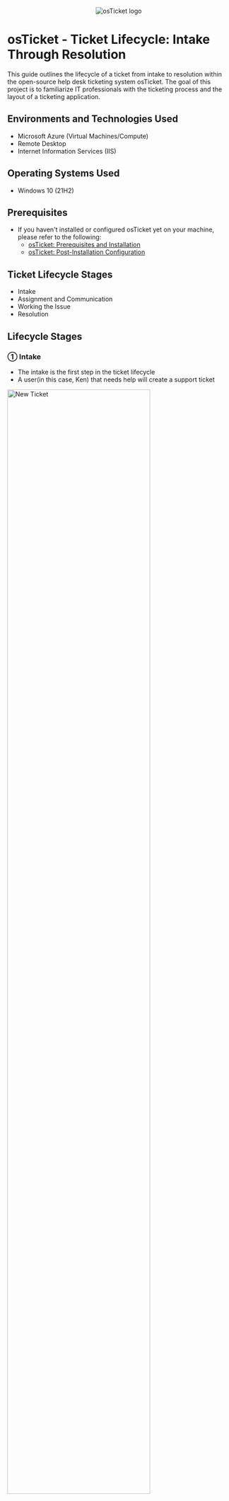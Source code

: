 <p align="center">
<img src="https://i.imgur.com/Clzj7Xs.png" alt="osTicket logo"/>
</p>

<h1>osTicket - Ticket Lifecycle: Intake Through Resolution</h1>
This guide outlines the lifecycle of a ticket from intake to resolution within the open-source help desk ticketing system osTicket.  The goal of this project is to familiarize IT professionals with the ticketing process and the layout of a ticketing application.

<br />


<h2>Environments and Technologies Used</h2>

- Microsoft Azure (Virtual Machines/Compute)
- Remote Desktop
- Internet Information Services (IIS)

<h2>Operating Systems Used </h2>

- Windows 10</b> (21H2)

<h2>Prerequisites</h2>

- If you haven't installed or configured osTicket yet on your machine, please refer to the following:
  - <a href="https://github.com/christianDCdev/osTicket-prereqs">osTicket: Prerequisites and Installation</a>
  - <a href="https://github.com/christianDCdev/osTicket-post-install-config">osTicket: Post-Installation Configuration</a>

<h2>Ticket Lifecycle Stages</h2>

- Intake
- Assignment and Communication
- Working the Issue
- Resolution

<h2>Lifecycle Stages</h2>

<h3>&#9312; Intake</h3>

<p>

- The intake is the first step in the ticket lifecycle
- A user(in this case, Ken) that needs help will create a support ticket
<img src="https://i.imgur.com/Wl0nYZ6.png" height="80%" width="80%" alt="New Ticket"/>

</p>
<br />

<h3>&#9313; Assignment and Communication</h3>

<p>

- Support Agent(John Doe) logs in and looks to see if there are any open tickets for him to work on
<img src="https://i.imgur.com/3OBlIh8.png" height="80%" width="80%" alt="Open Ticket"/>

- Support agent(John Doe) reads the ticket and assesses the issue
- If ticket is unclear on the severity of the situation, support agent(John Doe) will message the user(Ken) to gather more information so he could make an informed decision on how to proceed
- Support agent(John Doe) will then update the SLA(Sev-A, Sev-B, Sev-C, etc) and assign either himself, another agent, or another department to work the ticket to resolution
<img src="https://i.imgur.com/bgn9FRO.png" height="80%" width="80%" alt="Ticket assignment"/>
  
</p>
<br />

<h3>&#9314; Working the Issue</h3>

<p>

- While working the issue, support agent(John Doe) should constantly be updating the ticket thread with troubleshooting that has been done, and any new information that has been obtained
<img src="https://i.imgur.com/agqPTqr.png" height="80%" width="80%" alt="Ticket thread"/>
  
</p>
<br />

<h3>&#9315; Resolution</h3>

<p>

- At this point, the issue has been addressed and a solution has been implemented
- The support agent(John Doe) will now confirm with the user(Ken) that the issue has been resolved after the implementation of the solution
- If the solution presented by the support agent(John Doe) does not fix the issue, then the support agent(John Doe) will go back to troubleshooting and working the issue to find another solution
- Once confirmed that the solution works, support agent(John Doe) will now document any details that have not already been noted, then set the ticket status to "Closed"
<img src="https://i.imgur.com/hX17qKk.png" height="80%" width="80%" alt="Closed tickets"/>
  
</p>

<h2>Final Thoughts</h2>

<p>

This project serves as the foundation for what any IT professional that works tickets will do on a daily basis.  There will be many different scenarios that will occur on the job, but the structure and steps taken to resolve each ticket will generally be the same.  Hopefully this project helps you better understand the lifecycle of a ticket and what you can expect when working a job in this role.

</p>

<h2 align=center>Thank you and good luck on your future endeavours! 🎉</h2>

